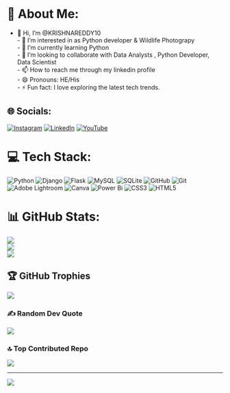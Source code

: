# 💫 About Me:
- 👋 Hi, I’m @KRISHNAREDDY10<br>- 👀 I’m interested in as Python developer & Wildlife Photograpy<br>- 🌱 I’m currently learning Python<br>- 💞️ I’m looking to collaborate with Data Analysts , Python Developer, Data Scientist<br>- 📫 How to reach me through my linkedin profile<br>- 😄 Pronouns: HE/His<br>- ⚡ Fun fact: I love exploring the latest tech trends.<br>


## 🌐 Socials:
[![Instagram](https://img.shields.io/badge/Instagram-%23E4405F.svg?logo=Instagram&logoColor=white)](https://www.instagram.com/iam_krishnareddy_?igsh=aHF5dDZqbmpoY3B4) 
[![LinkedIn](https://img.shields.io/badge/LinkedIn-%230077B5.svg?logo=linkedin&logoColor=white)](https://www.linkedin.com/in/venkata-krishna-anand-reddy-parlapalli-726785296/) 
[![YouTube](https://img.shields.io/badge/YouTube-%23FF0000.svg?logo=YouTube&logoColor=white)](www.youtube.com/@Iamkrishnareddy10)

# 💻 Tech Stack:
![Python](https://img.shields.io/badge/python-3670A0?style=for-the-badge&logo=python&logoColor=ffdd54) ![Django](https://img.shields.io/badge/django-%23092E20.svg?style=for-the-badge&logo=django&logoColor=white) ![Flask](https://img.shields.io/badge/flask-%23000.svg?style=for-the-badge&logo=flask&logoColor=white) ![MySQL](https://img.shields.io/badge/mysql-4479A1.svg?style=for-the-badge&logo=mysql&logoColor=white) ![SQLite](https://img.shields.io/badge/sqlite-%2307405e.svg?style=for-the-badge&logo=sqlite&logoColor=white) ![GitHub](https://img.shields.io/badge/github-%23121011.svg?style=for-the-badge&logo=github&logoColor=white) ![Git](https://img.shields.io/badge/git-%23F05033.svg?style=for-the-badge&logo=git&logoColor=white) ![Adobe Lightroom](https://img.shields.io/badge/Adobe%20Lightroom-31A8FF.svg?style=for-the-badge&logo=Adobe%20Lightroom&logoColor=white) ![Canva](https://img.shields.io/badge/Canva-%2300C4CC.svg?style=for-the-badge&logo=Canva&logoColor=white) ![Power Bi](https://img.shields.io/badge/power_bi-F2C811?style=for-the-badge&logo=powerbi&logoColor=black) ![CSS3](https://img.shields.io/badge/css3-%231572B6.svg?style=for-the-badge&logo=css3&logoColor=white) ![HTML5](https://img.shields.io/badge/html5-%23E34F26.svg?style=for-the-badge&logo=html5&logoColor=white)
# 📊 GitHub Stats:
![](https://github-readme-stats.vercel.app/api?username=KRISHNAREDDY10&theme=dark&hide_border=false&include_all_commits=false&count_private=false)<br/>
![](https://github-readme-streak-stats.herokuapp.com/?user=KRISHNAREDDY10&theme=dark&hide_border=false)<br/>
![](https://github-readme-stats.vercel.app/api/top-langs/?username=KRISHNAREDDY10&theme=dark&hide_border=false&include_all_commits=false&count_private=false&layout=compact)

## 🏆 GitHub Trophies
![](https://github-profile-trophy.vercel.app/?username=KRISHNAREDDY10&theme=apprentice&no-frame=true&no-bg=false&margin-w=4)

### ✍️ Random Dev Quote
![](https://quotes-github-readme.vercel.app/api?type=horizontal&theme=tokyonight)

### 🔝 Top Contributed Repo
![](https://github-contributor-stats.vercel.app/api?username=KRISHNAREDDY10&limit=5&theme=dark&combine_all_yearly_contributions=true)

---
[![](https://visitcount.itsvg.in/api?id=KRISHNAREDDY10&icon=4&color=12)](https://visitcount.itsvg.in)

<!-- Proudly created with GPRM ( https://gprm.itsvg.in ) -->
